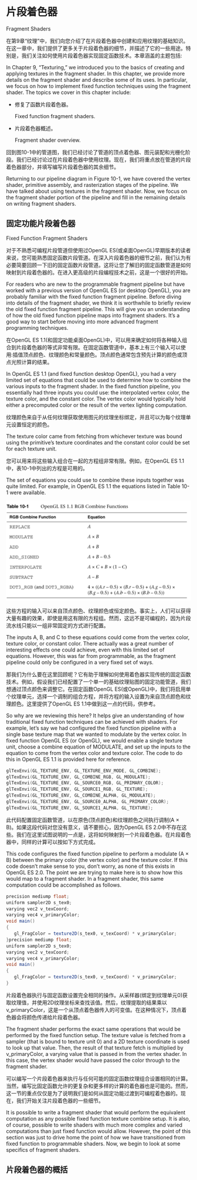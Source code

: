 # 片段着色器

Fragment Shaders

在第9章“纹理”中，我们向您介绍了在片段着色器中创建和应用纹理的基础知识。在这一章中，我们提供了更多关于片段着色器的细节，并描述了它的一些用途。特别是，我们关注如何使用片段着色器实现固定函数技术。本章涵盖的主题包括:

In Chapter 9, “Texturing,” we introduced you to the basics of creating and  applying textures in the fragment shader. In this chapter, we provide more  details on the fragment shader and describe some of its uses. In particular, we  focus on how to implement fixed function techniques using the fragment shader.  The topics we cover in this chapter include:

- 修复了函数片段着色器。

  Fixed function fragment shaders.

- 片段着色器概述。

  Fragment shader overview.

回到图10-1中的管道图，我们已经讨论了管道的顶点着色器、图元装配和光栅化阶段。我们已经讨论过在片段着色器中使用纹理。现在，我们将重点放在管道的片段着色器部分，并填写编写片段着色器的其余细节。

Returning to our pipeline diagram in Figure 10-1, we have covered the vertex  shader, primitive assembly, and rasterization stages of the pipeline. We have  talked about using textures in the fragment shader. Now, we focus on the  fragment shader portion of the pipeline and fill in the remaining details on  writing fragment shaders.

## 固定功能片段着色器

Fixed Function Fragment Shaders

对于不熟悉可编程片段管道但使用过OpenGL  ES(或桌面OpenGL)早期版本的读者来说，您可能熟悉固定函数片段管道。在深入片段着色器的细节之前，我们认为有必要简要回顾一下旧的固定函数片段管道。这将让您了解旧的固定函数管道是如何映射到片段着色器的。在进入更高级的片段编程技术之前，这是一个很好的开始。

For readers who are new to the programmable fragment pipeline but have worked  with a previous version of OpenGL ES (or desktop OpenGL), you are probably  familiar with the fixed function fragment pipeline. Before diving into details  of the fragment shader, we think it is worthwhile to briefly review the old  fixed function fragment pipeline. This will give you an understanding of how the  old fixed function pipeline maps into fragment shaders. It’s a good way to start  before moving into more advanced fragment programming techniques.

在OpenGL  ES  1.1(和固定功能桌面OpenGL)中，可以用来确定如何将各种输入组合到片段着色器的等式非常有限。在固定函数管道中，基本上有三个输入可以使用:插值顶点颜色、纹理颜色和常量颜色。顶点颜色通常包含预先计算的颜色或顶点光照计算的结果。

In OpenGL ES 1.1 (and fixed function desktop OpenGL), you had a very limited  set of equations that could be used to determine how to combine the various  inputs to the fragment shader. In the fixed function pipeline, you essentially  had three inputs you could use: the interpolated vertex color, the texture  color, and the constant color. The vertex color would typically hold either a  precomputed color or the result of the vertex lighting computation.

纹理颜色来自于从任何纹理获取使用图元的纹理坐标绑定，并且可以为每个纹理单元设置恒定的颜色。

The texture color came from fetching from whichever texture was bound using the primitive’s texture coordinates and the constant color  could be set for each texture unit.

您可以用来将这些输入组合在一起的方程组非常有限。例如，在OpenGL  ES 1.1中，表10-1中列出的方程是可用的。

The set of equations you could use to combine these inputs together was quite  limited. For example, in OpenGL ES 1.1 the equations listed in Table 10-1 were  available.

<img src="images/image-20210327091731680.png" alt="image-20210327091731680" style="zoom:50%;" />



这些方程的输入可以来自顶点颜色、纹理颜色或恒定颜色。事实上，人们可以获得大量有趣的效果，即使是用这有限的方程组。然而，这远不是可编程的，因为片段流水线只能以一组非常固定的方式进行配置。

The inputs A, B, and C to these equations could come from the vertex color,  texture color, or constant color. There actually was a great number of  interesting effects one could achieve, even with this limited set of equations.  However, this was far from programmable, as the fragment pipeline could only be  configured in a very fixed set of ways.

那我们为什么要在这里回顾呢？它有助于理解如何使用着色器实现传统的固定函数技术。例如，假设我们已经配置了一个单一的基础纹理贴图的固定功能管道，我们想通过顶点颜色来调整它。在固定函数OpenGL  ES(或OpenGL)中，我们将启用单个纹理单元，选择一个调制的组合方程，并将方程的输入设置为来自顶点颜色和纹理颜色。这里提供了OpenGL ES  1.1中做到这一点的代码，供参考。

So why are we reviewing this here? It helps give an understanding of how  traditional fixed function techniques can be achieved with shaders. For example,  let’s say we had configured the fixed function pipeline with a single base  texture map that we wanted to modulate by the vertex color. In fixed function  OpenGL ES (or OpenGL), we would enable a single texture unit, choose a combine  equation of MODULATE, and set up the inputs to the equation to come from the  vertex color and texture color. The code to do this in OpenGL ES 1.1 is provided  here for reference.

```c
glTexEnvi(GL_TEXTURE_ENV, GL_TEXTURE_ENV_MODE, GL_COMBINE);
glTexEnvi(GL_TEXTURE_ENV, GL_COMBINE_RGB, GL_MODULATE);
glTexEnvi(GL_TEXTURE_ENV, GL_SOURCE0_RGB, GL_PRIMARY_COLOR);
glTexEnvi(GL_TEXTURE_ENV, GL_SOURCE1_RGB, GL_TEXTURE);
glTexEnvi(GL_TEXTURE_ENV, GL_COMBINE_ALPHA, GL_MODULATE);
glTexEnvi(GL_TEXTURE_ENV, GL_SOURCE0_ALPHA, GL_PRIMARY_COLOR);
glTexEnvi(GL_TEXTURE_ENV, GL_SOURCE1_ALPHA, GL_TEXTURE);
```

此代码配置固定函数管道，以在原色(顶点颜色)和纹理颜色之间执行调制(A  × B)。如果这段代码对您没有意义，请不要担心，因为OpenGL ES  2.0中不存在这些。我们在这里试图说明的一点是，这将如何映射到一个片段着色器。在片段着色器中，同样的计算可以按如下方式完成。

This code configures the fixed function pipeline to perform a modulate (A × B)  between the primary color (the vertex color) and the texture color. If this code  doesn’t make sense to you, don’t worry, as none of this exists in OpenGL ES 2.0.  The point we are trying to make here is to show how this would map to a fragment  shader. In a fragment shader, this same computation could be accomplished as  follows.

```java
precision mediump float;
uniform sampler2D s_tex0;
varying vec2 v_texCoord;
varying vec4 v_primaryColor;
void main()
{
   gl_FragColor = texture2D(s_tex0, v_texCoord) * v_primaryColor;
}precision mediump float;
uniform sampler2D s_tex0;
varying vec2 v_texCoord;
varying vec4 v_primaryColor;
void main()
{
   gl_FragColor = texture2D(s_tex0, v_texCoord) * v_primaryColor;
}
```

片段着色器执行与固定函数设置完全相同的操作。从采样器(绑定到纹理单元0)获取纹理值，并使用2D纹理坐标来查找该值。然后，纹理提取的结果乘以v_primaryColor，这是一个从顶点着色器传入的可变值。在这种情况下，顶点着色器会将颜色传递给片段着色器。

The fragment shader performs the exact same operations that would be performed  by the fixed function setup. The texture value is fetched from a sampler (that  is bound to texture unit 0) and a 2D texture coordinate is used to look up that  value. Then, the result of that texture fetch is multiplied by v_primaryColor, a  varying value that is passed in from the vertex shader. In this case, the vertex  shader would have passed the color through to the fragment shader.

可以编写一个片段着色器来执行与任何可能的固定函数纹理组合设置相同的计算。当然，编写比固定函数允许的更复杂和更多样的计算的着色器也是可能的。然而，这一节的重点仅仅是为了说明我们是如何从固定功能过渡到可编程着色器的。现在，我们开始关注片段着色器的一些细节。

It is possible to write a fragment shader that would perform the equivalent  computation as any possible fixed function texture combine setup. It is also, of  course, possible to write shaders with much more complex and varied computations  than just fixed function would allow. However, the point of this section was  just to drive home the point of how we have transitioned from fixed function to  programmable shaders. Now, we begin to look at some specifics of fragment  shaders.

## 片段着色器的概括

​	